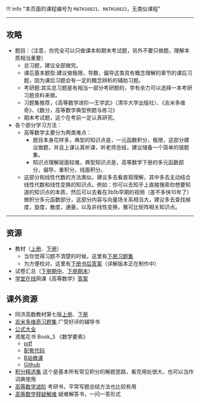 !!! info "本页面的课程编号为 `MATH10821`、`MATH10822`，无类似课程"

---

## 攻略  
- 题目：（注意，你完全可以只做课本和期末考试题，另外不要只做题，理解本质相当重要）  
    - 总习题，建议全部做完。  
    - 课后基本题型:建议做极限，导数，偏导这类具有概念理解的章节的课后习题，因为课后习题会有一定的概念辨析的辅助习题。  
    - 考研题:其实总习题是有相当一部分考研题的，学有余力可以选择一本考研习题资料来做。  
    - 习题集推荐，《高等数学进阶—王学武》（清华大学出版社）、《吉米多维奇》、《数分，高等数学典型例题与练习》  
    - 期末考试题，这个在考前一定认真研究。  
- 各个部分学习方法：  
    - 高等数学主要分为两类难点：  
        - 题目本身花样多，典型的知识点是，一元函数积分，极限，这部分建议做题，并且上课认真听课，听老师总结，建议储备一个简单的错题集。  
        - 知识点理解层面较难，典型知识点是，高等数学下册的多元函数部分，偏导，重积分，线面积分。  
    - 这部分和线性代数的方法类似，建议多去看直观理解，其中多去主动结合线性代数和线性变换的知识点。例如：你可以去知乎上直接搜索你想要知道的知识点的本质，然后可以去看在3b1b早期的视频（差不多快10年了）微积分多元函数部分，这部分内容与向量场关系相当大，建议多去查找梯度，旋度，散度，通量，以及非线性变换，雅可比矩阵相关知识点。  

---

## 资源  
- 教材（[上册](https://api.ecylt.top/v1/lanzou_link?url=https://cqu-openlib.lanzout.com/iXYw51wmvyhi&type=down)、[下册](https://api.ecylt.top/v1/lanzou_link?url=https://cqu-openlib.lanzout.com/iHou01wmvz6d&type=down)）
    - 当你觉得习题不清楚的时候，这里有[下册习题集](https://api.ecylt.top/v1/lanzou_link?url=https://cqu-openlib.lanzout.com/iWsC41wmvuhe&type=down)  
    - 为方便校对，这里有[下册书后答案](https://api.ecylt.top/v1/lanzou_link?url=https://cqu-openlib.lanzout.com/iW0bI1wmvv2f&type=down)（详解版本正在制作中）  
- 试卷汇总（[下册期中](https://api.ecylt.top/v1/lanzou_link?url=https://cqu-openlib.lanzout.com/iw5ez1wmvvng&type=down)、[下册期末](https://api.ecylt.top/v1/lanzou_link?url=https://cqu-openlib.lanzout.com/iiabn1xvxkpe&type=down)）
- [学堂在线](https://www.xuetangx.com/)网课《高等数学》[答案](https://api.ecylt.top/v1/lanzou_link?url=https://cqu-openlib.lanzout.com/i09Ig1yq4trc&type=down)  

## 课外资源  
- 同济高数教材第七版[上册](https://api.ecylt.top/v1/lanzou_link?url=https://cqu-openlib.lanzout.com/ilj0F1wmvxqb&type=down)、[下册](https://api.ecylt.top/v1/lanzou_link?url=https://cqu-openlib.lanzout.com/i0tuD1x4fwab&type=down)
- [吉米多维奇习题集](https://api.ecylt.top/v1/lanzou_link?url=https://cqu-openlib.lanzout.com/iMvN21wmvwhg&type=down) 广受好评的辅导书  
- [公式大全](https://api.ecylt.top/v1/lanzou_link?url=https://cqu-openlib.lanzout.com/iRIkQ1yvli8j&type=down)
- 鸢尾花书 Book_3 《数学要素》  
    - [pdf](https://api.ecylt.top/v1/lanzou_link?url=https://cqu-openlib.lanzout.com/ivmqh1wmw35g&type=down)  
    - [配套代码](https://api.ecylt.top/v1/lanzou_link?url=https://cqu-openlib.lanzout.com/iCble1wmw36h&type=down)  
    - [B站微课](https://space.bilibili.com/513194466)  
    - [Github](https://github.com/Visualize-ML/Book3_Elements-of-Mathematics)  
- [积分精选集](https://api.ecylt.top/v1/lanzou_link?url=https://cqu-openlib.lanzout.com/iE9Cz1wmvzwj&type=down) 这个是基本所有常见积分的解题思路，看完用处很大，也可以当作词典使用  
- [高等数学进阶](https://api.ecylt.top/v1/lanzou_link?url=https://cqu-openlib.lanzout.com/i9UGo1wmw2af&type=down) 考研书，平常写题总结方法也比较有用  
- [高等数学释疑解难](https://api.ecylt.top/v1/lanzou_link?url=https://cqu-openlib.lanzout.com/iFMKW1z6hbyf&type=down)  疑难解答书，一问一答形式  